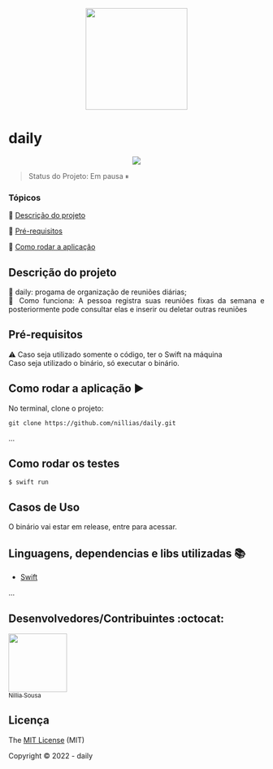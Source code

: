   <p align="center"> <img src="https://user-images.githubusercontent.com/63982257/161052029-dd206058-62a3-4369-b0b3-3682a252fd1b.png" width=200/>
</p>

<p aligh= "center"> <h1>daily</h1> </p>
  

<p align="center">
  <img src="http://img.shields.io/static/v1?label=Swift&message=5.4&color=red&style=for-the-badge&logo=swift"/>
</p>

> Status do Projeto: Em pausa ⏸ 
### Tópicos 

:small_blue_diamond: [Descrição do projeto](#descrição-do-projeto)

<!-- :small_blue_diamond: [Funcionalidades](#funcionalidades)

:small_blue_diamond: [Deploy da Aplicação](#deploy-da-aplicação-dash) -->

:small_blue_diamond: [Pré-requisitos](#pré-requisitos)

:small_blue_diamond: [Como rodar a aplicação](#como-rodar-a-aplicação-arrow_forward)



<!-- Insira os tópicos do README em links para facilitar a navegação do leitor -->

## Descrição do projeto 

<p align="justify">
📌 daily: progama de organização de reuniões diárias; <br>
📌 Como funciona: A pessoa registra suas reuniões fixas da semana e posteriormente 
  pode consultar elas e inserir ou deletar outras reuniões
</p>


<!-- ## Deploy da Aplicação :dash:

![ezgif-1-42eaa751e8](https://user-images.githubusercontent.com/82623118/159702233-46809d08-df50-4d7d-9b20-4fb84d58b8d8.gif) -->


## Pré-requisitos

:warning: Caso seja utilizado somente o código, ter o Swift na máquina <br>
Caso seja utilizado o binário, só executar o binário.

## Como rodar a aplicação :arrow_forward:

No terminal, clone o projeto: 

```
git clone https://github.com/nillias/daily.git
```

... 


## Como rodar os testes

```
$ swift run
```

## Casos de Uso

O binário vai estar em release, entre para acessar.


## Linguagens, dependencias e libs utilizadas :books:

- [Swift](https://www.apple.com/br/swift/)

...

## Desenvolvedores/Contribuintes :octocat:


[<img src="https://avatars.githubusercontent.com/u/63982257?v=4" width=115><br><sub>Nillia Sousa</sub>](https://github.com/nillias)
  

## Licença 

The [MIT License]() (MIT)

Copyright :copyright: 2022 - daily
